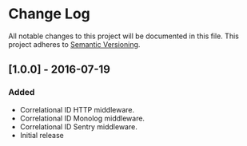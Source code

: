 # Change Log
All notable changes to this project will be documented in this file.
This project adheres to [Semantic Versioning](http://semver.org/).

## [1.0.0] - 2016-07-19
### Added
- Correlational ID HTTP middleware.
- Correlational ID Monolog middleware.
- Correlational ID Sentry middleware.
- Initial release